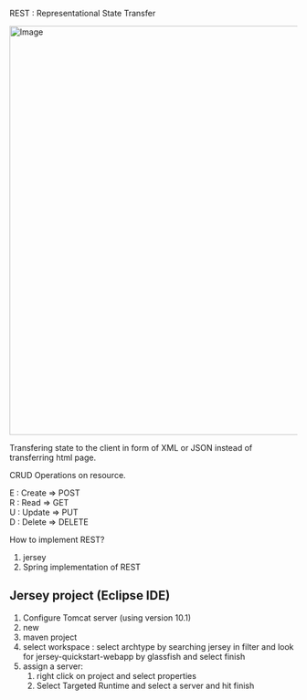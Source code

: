 REST : Representational State Transfer

<img width="717" alt="Image" src="https://github.com/user-attachments/assets/e569f2ed-d9cd-4312-b4e0-933b643d4fa9" />


Transfering state to the client in form of XML or JSON instead of transferring html page.


CRUD Operations on resource.


E : Create => POST\
R : Read => GET\
U : Update => PUT\
D : Delete => DELETE

How to implement REST?
1. jersey
2. Spring implementation of REST

## Jersey project (Eclipse IDE)

1. Configure Tomcat server (using version 10.1)
2. new
3. maven project 
4. select workspace : select archtype by searching jersey in filter and look for jersey-quickstart-webapp by glassfish and select finish
5. assign a server:
   1. right click on project and select properties
   2. Select Targeted Runtime and select a server and hit finish


